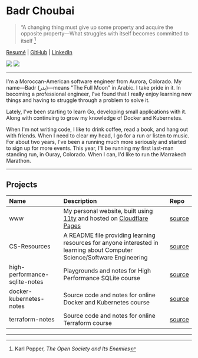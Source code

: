 # Badr Choubai

> “A changing thing must give up some property and acquire the opposite property—What struggles with itself becomes committed to itself [^1]

[Resumé](https://www.badrchoubai.dev/resume.pdf) |
[GitHub](https://www.github.com/BadrChoubai) |
[LinkedIn](https://www.linkedin.com/in/BadrChoubai)

[![](https://badgers.space/badge/Laptop/Framework%20Laptop%2013/orange)](https://frame.work/)
![](https://badgers.space/badge/Shoes/Brooks%20Adrenaline%20GTS-23/cyan)

---

I'm a Moroccan-American software engineer from Aurora, Colorado. My name—Badr (بدر)—means "The Full Moon" in Arabic.
I take pride in it. In becoming a professional engineer, I've found that I really enjoy learning new things and having
to struggle through a problem to solve it.

Lately, I've been starting to learn Go, developing small applications with it.
Along with continuing to grow my knowledge of Docker and Kubernetes.

When I'm not writing code, I like to drink coffee, read a book, and hang out
with friends. When I need to clear my head, I go for a run or listen to music.
For about two years, I've been a running much more seriously and started to sign up for
more events. This year, I'll be running my first last-man standing run, in
Ouray, Colorado. When I can, I'd like to run the Marrakech Marathon.

---

## Projects

| Name                          | Description                                                                                                               | Repo                                                                   |
| :---------------------------- | :------------------------------------------------------------------------------------------------------------------------ | :--------------------------------------------------------------------- |
| www                           | My personal website, built using [11ty](https://11ty.dev) and hosted on [Cloudflare Pages](https://pages.cloudflare.com/) | [source](https://www.github.com/BadrChoubai/www)                       |
| CS-Resources                  | A README file providing learning resources for anyone interested in learning about Computer Science/Software Engineering  | [source](https://www.github.com/BadrChoubai/CS-Resources)              |
| high-performance-sqlite-notes | Playgrounds and notes for High Performance SQLite course                                                                  | [source](https://github.com/BadrChoubai/high-performance-sqlite-notes) |
| docker-kubernetes-notes       | Source code and notes for online Docker and Kubernetes course                                                             | [source](https://github.com/BadrChoubai/docker-kubernetes-course)      |
| terraform-notes               | Source code and notes for online Terraform course                                                                         | [source](https://github.com/BadrChoubai/terraform-notes)               |

---

[^1]: Karl Popper, _The Open Society and Its Enemies_
